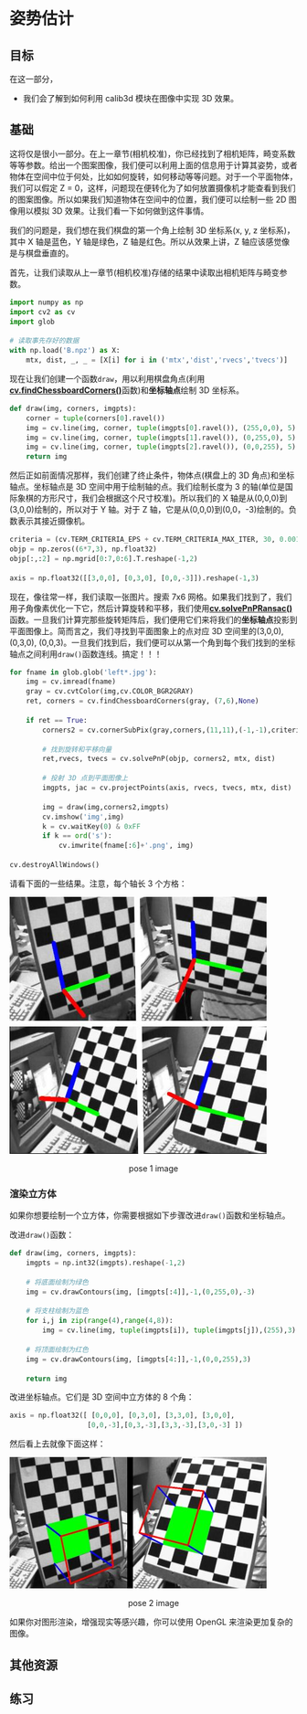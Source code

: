 # 姿势估计

## 目标

在这一部分，

- 我们会了解到如何利用 calib3d 模块在图像中实现 3D 效果。

## 基础

这将仅是很小一部分。在上一章节(相机校准)，你已经找到了相机矩阵，畸变系数等等参数。给出一个图案图像，我们便可以利用上面的信息用于计算其姿势，或者物体在空间中位于何处，比如如何旋转，如何移动等等问题。对于一个平面物体，我们可以假定 Z = 0，这样，问题现在便转化为了如何放置摄像机才能查看到我们的图案图像。所以如果我们知道物体在空间中的位置，我们便可以绘制一些 2D 图像用以模拟 3D 效果。让我们看一下如何做到这件事情。

我们的问题是，我们想在我们棋盘的第一个角上绘制 3D 坐标系(x, y, z 坐标系)，其中 X 轴是蓝色，Y 轴是绿色，Z 轴是红色。所以从效果上讲，Z 轴应该感觉像是与棋盘垂直的。

首先，让我们读取从上一章节(相机校准)存储的结果中读取出相机矩阵与畸变参数。

```python
import numpy as np
import cv2 as cv
import glob

# 读取事先存好的数据
with np.load('B.npz') as X:
    mtx, dist, _, _ = [X[i] for i in ('mtx','dist','rvecs','tvecs')]
```

现在让我们创建一个函数`draw`，用以利用棋盘角点(利用[**cv.findChessboardCorners()**](https://docs.opencv.org/4.0.0/d9/d0c/group__calib3d.html#ga93efa9b0aa890de240ca32b11253dd4a)函数)和**坐标轴点**绘制 3D 坐标系。

```python
def draw(img, corners, imgpts):
    corner = tuple(corners[0].ravel())
    img = cv.line(img, corner, tuple(imgpts[0].ravel()), (255,0,0), 5)
    img = cv.line(img, corner, tuple(imgpts[1].ravel()), (0,255,0), 5)
    img = cv.line(img, corner, tuple(imgpts[2].ravel()), (0,0,255), 5)
    return img
```

然后正如前面情况那样，我们创建了终止条件，物体点(棋盘上的 3D 角点)和坐标轴点。坐标轴点是 3D 空间中用于绘制轴的点。我们绘制长度为 3 的轴(单位是国际象棋的方形尺寸，我们会根据这个尺寸校准)。所以我们的 X 轴是从(0,0,0)到(3,0,0)绘制的，所以对于 Y 轴。对于 Z 轴，它是从(0,0,0)到(0,0，-3)绘制的。负数表示其接近摄像机。

```python
criteria = (cv.TERM_CRITERIA_EPS + cv.TERM_CRITERIA_MAX_ITER, 30, 0.001)
objp = np.zeros((6*7,3), np.float32)
objp[:,:2] = np.mgrid[0:7,0:6].T.reshape(-1,2)

axis = np.float32([[3,0,0], [0,3,0], [0,0,-3]]).reshape(-1,3)
```

现在，像往常一样，我们读取一张图片。搜索 7x6 网格。如果我们找到了，我们用子角像素优化一下它，然后计算旋转和平移，我们使用[**cv.solvePnPRansac()**](https://docs.opencv.org/4.0.0/d9/d0c/group__calib3d.html#ga50620f0e26e02caa2e9adc07b5fbf24e)函数。一旦我们计算完那些旋转矩阵后，我们便用它们来将我们的**坐标轴点**投影到平面图像上。简而言之，我们寻找到平面图象上的点对应 3D 空间里的(3,0,0), (0,3,0), (0,0,3)。一旦我们找到后，我们便可以从第一个角到每个我们找到的坐标轴点之间利用`draw()`函数连线。搞定！！！

```python
for fname in glob.glob('left*.jpg'):
    img = cv.imread(fname)
    gray = cv.cvtColor(img,cv.COLOR_BGR2GRAY)
    ret, corners = cv.findChessboardCorners(gray, (7,6),None)
    
    if ret == True:
        corners2 = cv.cornerSubPix(gray,corners,(11,11),(-1,-1),criteria)
        
        # 找到旋转和平移向量
        ret,rvecs, tvecs = cv.solvePnP(objp, corners2, mtx, dist)
        
        # 投射 3D 点到平面图像上
        imgpts, jac = cv.projectPoints(axis, rvecs, tvecs, mtx, dist)
        
        img = draw(img,corners2,imgpts)
        cv.imshow('img',img)
        k = cv.waitKey(0) & 0xFF
        if k == ord('s'):
            cv.imwrite(fname[:6]+'.png', img)
            
cv.destroyAllWindows()
```

请看下面的一些结果。注意，每个轴长 3 个方格：

![pose_1.jpg](img/pose_1.jpg)

<center>pose 1 image</center>

### 渲染立方体

如果你想要绘制一个立方体，你需要根据如下步骤改进`draw()`函数和坐标轴点。

改进`draw()`函数：

```python
def draw(img, corners, imgpts):
    imgpts = np.int32(imgpts).reshape(-1,2)
    
    # 将底面绘制为绿色
    img = cv.drawContours(img, [imgpts[:4]],-1,(0,255,0),-3)
    
    # 将支柱绘制为蓝色
    for i,j in zip(range(4),range(4,8)):
        img = cv.line(img, tuple(imgpts[i]), tuple(imgpts[j]),(255),3)
        
    # 将顶面绘制为红色
    img = cv.drawContours(img, [imgpts[4:]],-1,(0,0,255),3)
    
    return img
```

改进坐标轴点。它们是 3D 空间中立方体的 8 个角：

```python
axis = np.float32([ [0,0,0], [0,3,0], [3,3,0], [3,0,0],
                   [0,0,-3],[0,3,-3],[3,3,-3],[3,0,-3] ])
```

然后看上去就像下面这样：

![pose_2.jpg](img/pose_2.jpg)

<center>pose 2 image</center>

如果你对图形渲染，增强现实等感兴趣，你可以使用 OpenGL 来渲染更加复杂的图像。

## 其他资源

## 练习